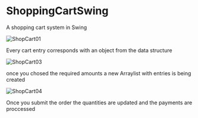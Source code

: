 # ShoppingCartSwing
A shopping cart system in Swing

![ShopCart01](https://user-images.githubusercontent.com/72876989/107824948-f2b82180-6d8a-11eb-92dc-272ef1e40099.jpg)

Every cart entry corresponds with an object from the data structure

![ShopCart03](https://user-images.githubusercontent.com/72876989/107825199-635f3e00-6d8b-11eb-9bff-bb9a407379ae.jpg)

once you chosed the required amounts a new Arraylist with entries is being created

![ShopCart04](https://user-images.githubusercontent.com/72876989/107825238-71ad5a00-6d8b-11eb-9796-273c932de7f2.jpg)

Once you submit the order the quantities are updated and the payments are proccessed
